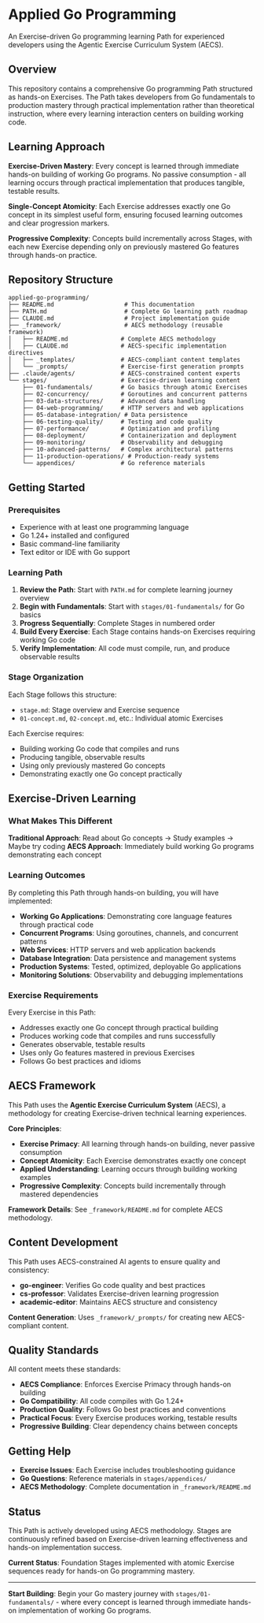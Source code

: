 # Applied Go Programming

An Exercise-driven Go programming learning Path for experienced developers using the Agentic Exercise Curriculum System (AECS).

## Overview

This repository contains a comprehensive Go programming Path structured as hands-on Exercises. The Path takes developers from Go fundamentals to production mastery through practical implementation rather than theoretical instruction, where every learning interaction centers on building working code.

## Learning Approach

**Exercise-Driven Mastery**: Every concept is learned through immediate hands-on building of working Go programs. No passive consumption - all learning occurs through practical implementation that produces tangible, testable results.

**Single-Concept Atomicity**: Each Exercise addresses exactly one Go concept in its simplest useful form, ensuring focused learning outcomes and clear progression markers.

**Progressive Complexity**: Concepts build incrementally across Stages, with each new Exercise depending only on previously mastered Go features through hands-on practice.

## Repository Structure

```
applied-go-programming/
├── README.md                    # This documentation
├── PATH.md                      # Complete Go learning path roadmap
├── CLAUDE.md                    # Project implementation guide
├── _framework/                  # AECS methodology (reusable framework)
│   ├── README.md               # Complete AECS methodology
│   ├── CLAUDE.md               # AECS-specific implementation directives
│   ├── _templates/             # AECS-compliant content templates
│   └── _prompts/               # Exercise-first generation prompts
├── .claude/agents/             # AECS-constrained content experts
└── stages/                     # Exercise-driven learning content
    ├── 01-fundamentals/        # Go basics through atomic Exercises
    ├── 02-concurrency/         # Goroutines and concurrent patterns
    ├── 03-data-structures/     # Advanced data handling
    ├── 04-web-programming/     # HTTP servers and web applications
    ├── 05-database-integration/ # Data persistence
    ├── 06-testing-quality/     # Testing and code quality
    ├── 07-performance/         # Optimization and profiling
    ├── 08-deployment/          # Containerization and deployment
    ├── 09-monitoring/          # Observability and debugging
    ├── 10-advanced-patterns/   # Complex architectural patterns
    ├── 11-production-operations/ # Production-ready systems
    └── appendices/             # Go reference materials
```

## Getting Started

### Prerequisites

- Experience with at least one programming language
- Go 1.24+ installed and configured
- Basic command-line familiarity
- Text editor or IDE with Go support

### Learning Path

1. **Review the Path**: Start with `PATH.md` for complete learning journey overview
2. **Begin with Fundamentals**: Start with `stages/01-fundamentals/` for Go basics
3. **Progress Sequentially**: Complete Stages in numbered order
4. **Build Every Exercise**: Each Stage contains hands-on Exercises requiring working Go code
5. **Verify Implementation**: All code must compile, run, and produce observable results

### Stage Organization

Each Stage follows this structure:
- `stage.md`: Stage overview and Exercise sequence
- `01-concept.md`, `02-concept.md`, etc.: Individual atomic Exercises

Each Exercise requires:
- Building working Go code that compiles and runs
- Producing tangible, observable results
- Using only previously mastered Go concepts
- Demonstrating exactly one Go concept practically

## Exercise-Driven Learning

### What Makes This Different

**Traditional Approach**: Read about Go concepts → Study examples → Maybe try coding
**AECS Approach**: Immediately build working Go programs demonstrating each concept

### Learning Outcomes

By completing this Path through hands-on building, you will have implemented:

- **Working Go Applications**: Demonstrating core language features through practical code
- **Concurrent Programs**: Using goroutines, channels, and concurrent patterns
- **Web Services**: HTTP servers and web application backends
- **Database Integration**: Data persistence and management systems
- **Production Systems**: Tested, optimized, deployable Go applications
- **Monitoring Solutions**: Observability and debugging implementations

### Exercise Requirements

Every Exercise in this Path:
- Addresses exactly one Go concept through practical building
- Produces working code that compiles and runs successfully
- Generates observable, testable results
- Uses only Go features mastered in previous Exercises
- Follows Go best practices and idioms

## AECS Framework

This Path uses the **Agentic Exercise Curriculum System** (AECS), a methodology for creating Exercise-driven technical learning experiences.

**Core Principles**:
- **Exercise Primacy**: All learning through hands-on building, never passive consumption
- **Concept Atomicity**: Each Exercise demonstrates exactly one concept
- **Applied Understanding**: Learning occurs through building working examples
- **Progressive Complexity**: Concepts build incrementally through mastered dependencies

**Framework Details**: See `_framework/README.md` for complete AECS methodology.

## Content Development

This Path uses AECS-constrained AI agents to ensure quality and consistency:

- **go-engineer**: Verifies Go code quality and best practices
- **cs-professor**: Validates Exercise-driven learning progression  
- **academic-editor**: Maintains AECS structure and consistency

**Content Generation**: Uses `_framework/_prompts/` for creating new AECS-compliant content.

## Quality Standards

All content meets these standards:

- **AECS Compliance**: Enforces Exercise Primacy through hands-on building
- **Go Compatibility**: All code compiles with Go 1.24+
- **Production Quality**: Follows Go best practices and conventions
- **Practical Focus**: Every Exercise produces working, testable results
- **Progressive Building**: Clear dependency chains between concepts

## Getting Help

- **Exercise Issues**: Each Exercise includes troubleshooting guidance
- **Go Questions**: Reference materials in `stages/appendices/`
- **AECS Methodology**: Complete documentation in `_framework/README.md`

## Status

This Path is actively developed using AECS methodology. Stages are continuously refined based on Exercise-driven learning effectiveness and hands-on implementation success.

**Current Status**: Foundation Stages implemented with atomic Exercise sequences ready for hands-on Go programming mastery.

---

**Start Building**: Begin your Go mastery journey with `stages/01-fundamentals/` - where every concept is learned through immediate hands-on implementation of working Go programs.